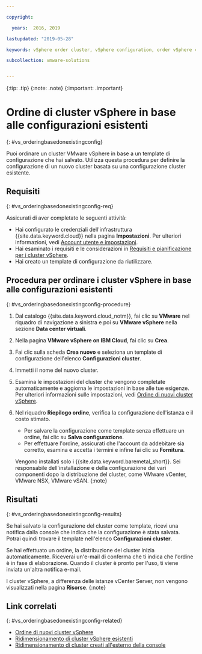 ```yaml
---

copyright:

  years:  2016, 2019

lastupdated: "2019-05-28"

keywords: vSphere order cluster, vSphere configuration, order vSphere cluster

subcollection: vmware-solutions


---
```


{:tip: .tip}
{:note: .note}
{:important: .important}

# Ordine di cluster vSphere in base alle configurazioni esistenti
{: #vs_orderingbasedonexistingconfig}

Puoi ordinare un cluster VMware vSphere in base a un template di configurazione che hai salvato. Utilizza questa procedura per definire la configurazione di un nuovo cluster basata su una configurazione cluster esistente.

## Requisiti
{: #vs_orderingbasedonexistingconfig-req}

Assicurati di aver completato le seguenti attività:
*  Hai configurato le credenziali dell'infrastruttura {{site.data.keyword.cloud}} nella pagina **Impostazioni**. Per ulteriori informazioni, vedi [Account utente e impostazioni](/docs/services/vmwaresolutions/vmonic?topic=vmware-solutions-useraccount).
*  Hai esaminato i requisiti e le considerazioni in [Requisiti e pianificazione per i cluster vSphere](/docs/services/vmwaresolutions/vsphere?topic=vmware-solutions-vs_planning).
*  Hai creato un template di configurazione da riutilizzare.

## Procedura per ordinare i cluster vSphere in base alle configurazioni esistenti
{: #vs_orderingbasedonexistingconfig-procedure}

1. Dal catalogo {{site.data.keyword.cloud_notm}}, fai clic su **VMware** nel riquadro di navigazione a sinistra e poi su **VMware vSphere** nella sezione **Data center virtuali**.
2. Nella pagina **VMware vSphere on IBM Cloud**, fai clic su **Crea**.  
3. Fai clic sulla scheda **Crea nuovo** e seleziona un template di configurazione dell'elenco **Configurazioni cluster**.
4. Immetti il nome del nuovo cluster.
5. Esamina le impostazioni del cluster che vengono completate automaticamente e aggiorna le impostazioni in base alle tue esigenze. Per ulteriori informazioni sulle impostazioni, vedi [Ordine di nuovi cluster vSphere](/docs/services/vmwaresolutions/vsphere?topic=vmware-solutions-vs_orderinginstances).
6. Nel riquadro **Riepilogo ordine**, verifica la configurazione dell'istanza e il costo stimato.
   * Per salvare la configurazione come template senza effettuare un ordine, fai clic su **Salva configurazione**.
   * Per effettuare l'ordine, assicurati che l'account da addebitare sia corretto, esamina e accetta i termini e infine fai clic su **Fornitura**.

   Vengono installati solo i {{site.data.keyword.baremetal_short}}. Sei responsabile dell'installazione e della configurazione dei vari componenti dopo la distribuzione del cluster, come VMware vCenter, VMware NSX, VMware vSAN.
   {:note}

## Risultati
{: #vs_orderingbasedonexistingconfig-results}

Se hai salvato la configurazione del cluster come template, ricevi una notifica dalla console che indica che la configurazione è stata salvata. Potrai quindi trovare il template nell'elenco **Configurazioni cluster**.

Se hai effettuato un ordine, la distribuzione del cluster inizia automaticamente. Riceverai un'e-mail di conferma che ti indica che l'ordine è in fase di elaborazione. Quando il cluster è pronto per l'uso, ti viene inviata un'altra notifica e-mail.

I cluster vSphere, a differenza delle istanze vCenter Server, non vengono visualizzati nella pagina **Risorse**.
{:note}

## Link correlati
{: #vs_orderingbasedonexistingconfig-related}

* [Ordine di nuovi cluster vSphere](/docs/services/vmwaresolutions/vsphere?topic=vmware-solutions-vs_orderinginstances)
* [Ridimensionamento di cluster vSphere esistenti](/docs/services/vmwaresolutions/vsphere?topic=vmware-solutions-vs_scalingexistingclusters)
* [Ridimensionamento di cluster creati all'esterno della console](/docs/services/vmwaresolutions/vsphere?topic=vmware-solutions-vs_orderingforclustersoutside)
